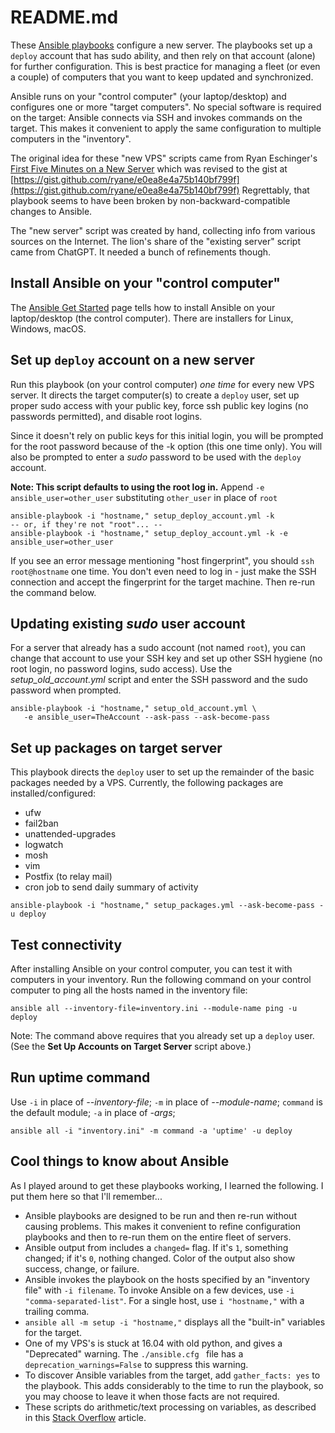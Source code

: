 # README.md

These [Ansible playbooks](https://www.ansible.com/resources/get-started)
configure a new server.
The playbooks set up a `deploy` account that has sudo ability, and then rely on that account (alone) for further configuration.
This is best practice for managing a fleet (or even a couple) of computers that you want to keep updated and synchronized.

Ansible runs on your "control computer" (your laptop/desktop) and configures one or more "target computers".
No special software is required on the target:
Ansible connects via SSH and invokes commands on the target. 
This makes it convenient to apply the same configuration to multiple computers in the "inventory".

The original idea for these "new VPS" scripts came from Ryan Eschinger's [First Five Minutes on a New Server](https://ryaneschinger.com/blog/securing-a-server-with-ansible/) which was revised to the gist at [https://gist.github.com/ryane/e0ea8e4a75b140bf799f](https://gist.github.com/ryane/e0ea8e4a75b140bf799f) 
Regrettably, that playbook seems to have been broken by non-backward-compatible changes to Ansible.

The "new server" script was created by hand, collecting info from various sources on the Internet.
The lion's share of the "existing server" script came from ChatGPT. It needed a bunch of refinements though.

## Install Ansible on your "control computer"

The [Ansible Get Started](https://www.ansible.com/resources/get-started) page
tells how to install Ansible on your laptop/desktop (the control computer).
There are installers for Linux, Windows, macOS.

## Set up `deploy` account on a new server

Run this playbook (on your control computer)
*one time* for every new VPS server. 
It directs the target computer(s) to create a `deploy` user, 
set up proper sudo access with your public key, 
force ssh public key logins (no passwords permitted),
and disable root logins.

Since it doesn't rely on public keys for this initial login,
you will be prompted for the root password
because of the -k option (this one time only). 
You will also be prompted to enter a *sudo* password
to be used with the `deploy` account.

**Note: This script defaults to using the root log in.**
Append `-e ansible_user=other_user`
  substituting `other_user` in place of `root`

```
ansible-playbook -i "hostname," setup_deploy_account.yml -k
-- or, if they're not "root"... --
ansible-playbook -i "hostname," setup_deploy_account.yml -k -e ansible_user=other_user
```

If you see an error message mentioning "host fingerprint", you should `ssh root@hostname` one time. 
You don't even need to log in - just make the SSH connection and accept the fingerprint for the target machine. 
Then re-run the command below.

## Updating existing _sudo_ user account

For a server that already has a sudo account (not named `root`),
you can change that account to use your SSH key
and set up other SSH
hygiene (no root login, no password logins, sudo access).
Use the _setup\_old\_account.yml_ script and
enter the SSH password and the sudo password when prompted.

```
ansible-playbook -i "hostname," setup_old_account.yml \
   -e ansible_user=TheAccount --ask-pass --ask-become-pass

```

## Set up packages on target server

This playbook directs the `deploy` user to set up the remainder of the basic packages needed by a VPS.
Currently, the following packages are installed/configured:

* ufw
* fail2ban
* unattended-upgrades
* logwatch
* mosh
* vim
* Postfix (to relay mail)
* cron job to send daily summary of activity

```
ansible-playbook -i "hostname," setup_packages.yml --ask-become-pass -u deploy
```

## Test connectivity

After installing Ansible on your control computer, you can test it with computers in your inventory.
Run the following command on your control computer to ping all the hosts named in the inventory file:

```
ansible all --inventory-file=inventory.ini --module-name ping -u deploy

```
Note: The command above requires that you already set up a `deploy` user. (See the **Set Up Accounts on Target Server** script above.)

## Run uptime command

Use `-i` in place of *--inventory-file*; `-m` in place of *--module-name*;  `command` is the default module; `-a` in place of *-args*;

```
ansible all -i "inventory.ini" -m command -a 'uptime' -u deploy

```

## Cool things to know about Ansible

As I played around to get these playbooks working, I learned the following. I put them here so that I'll remember...

* Ansible playbooks are designed to be run and then re-run without causing problems. 
This makes it convenient to refine configuration playbooks and then to re-run them on the entire fleet of servers. 
* Ansible output from includes a `changed=` flag. If it's `1`, something changed; if it's `0`, nothing changed.
Color of the output also show success, change, or failure.
* Ansible invokes the playbook on the hosts specified by an  "inventory file" with `-i filename`. 
To invoke Ansible on a few devices, use `-i "comma-separated-list"`. 
For a single host, use `i "hostname,"` with a trailing comma.
* `ansible all -m setup -i "hostname,"` displays all the "built-in" variables for the target.
* One of my VPS's is stuck at 16.04 with old python, and gives a "Deprecated" warning. 
The `./ansible.cfg ` file has a `deprecation_warnings=False` to suppress this warning.
* To discover Ansible variables from the target, add `gather_facts: yes` to the playbook.
This adds considerably to the time to run the playbook, so you may choose to leave it when those facts are not required.
* These scripts do arithmetic/text processing on variables, as described in this
[Stack Overflow](https://stackoverflow.com/questions/33505521/how-to-use-arithmetic-when-setting-a-variable-value-in-ansible) article.
